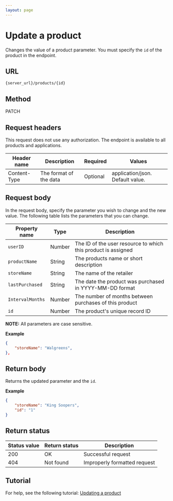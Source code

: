```yaml
---
layout: page
---
```

# Update a product

Changes the value of a product parameter. You must specify the `id` of the product in the endpoint.

## URL

```shell
{server_url}/products/{id}
```

## Method

PATCH

## Request headers

This request does not use any authorization. The endpoint is available to all products and applications.

| Header name | Description | Required | Values |
| -------------- | ------ | ------------ |------------ |
| Content-Type | The format of the data | Optional | application/json. Default value.  |

## Request body

In the request body, specify the parameter you wish to change and the new value. The following table lists the parameters that you can change.

| Property name | Type | Description |
| ------------- | ----------- | ----------- |
| `userID` | Number | The ID of the user resource to which this product is assigned |
| `productName` | String | The products name or short description |
| `storeName` | String | The name of the retailer|
| `lastPurchased` | String | The date the product was purchased in YYYY-MM-DD format|
| `IntervalMonths` | Number | The number of months between purchases of this product|
| `id` | Number | The product's unique record ID|

**NOTE:** All parameters are case sensitive.

**Example**

```json
{
    "storeName": "Walgreens",
},
```

## Return body

Returns the updated parameter and the `id`.

**Example**

```json
{
    "storeName": "King Soopers",
    "id": "1"
}
```

## Return status

| Status value | Return status | Description |
| ------------- | ----------- | -----------|
| 200| OK | Successful request|
| 404| Not found | Improperly formatted request|

## Tutorial

For help, see the following tutorial: [Updating a product](../product/products_patch.md)
